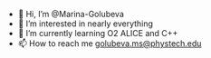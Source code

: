 - 👋 Hi, I’m @Marina-Golubeva
- 👀 I’m interested in nearly everything
- 🌱 I’m currently learning O2 ALICE and C++
- 📫 How to reach me golubeva.ms@phystech.edu
